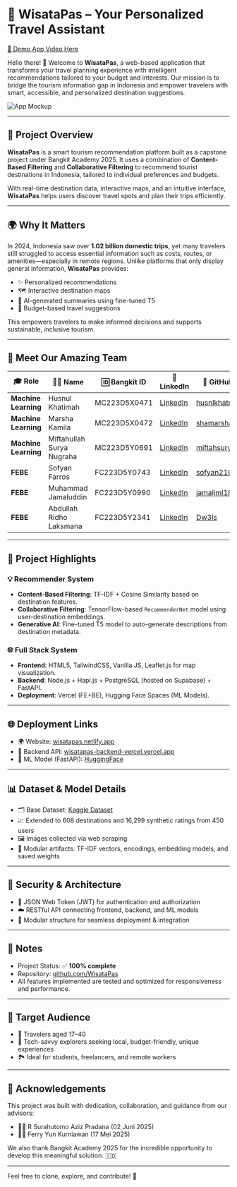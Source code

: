 # 🎉 **WisataPas** – Your Personalized Travel Assistant

[🎥 Demo App Video Here](https://drive.google.com/file/d/1vIXrm37aLaXNmvuFVmE5akL1sUwTz5FC/view?usp=drive_link)

Hello there! 👋 Welcome to **WisataPas**, a web-based application that transforms your travel planning experience with intelligent recommendations tailored to your budget and interests. Our mission is to bridge the tourism information gap in Indonesia and empower travelers with smart, accessible, and personalized destination suggestions.

<img src="#" alt="App Mockup"/>

---

## 💎 **Project Overview**

**WisataPas** is a smart tourism recommendation platform built as a capstone project under Bangkit Academy 2025. It uses a combination of **Content-Based Filtering** and **Collaborative Filtering** to recommend tourist destinations in Indonesia, tailored to individual preferences and budgets.

With real-time destination data, interactive maps, and an intuitive interface, **WisataPas** helps users discover travel spots and plan their trips efficiently.

---

## 🌍 **Why It Matters**

In 2024, Indonesia saw over **1.02 billion domestic trips**, yet many travelers still struggled to access essential information such as costs, routes, or amenities—especially in remote regions. Unlike platforms that only display general information, **WisataPas** provides:
- ✨ Personalized recommendations
- 🗺️ Interactive destination maps
- 💬 AI-generated summaries using fine-tuned T5
- 💸 Budget-based travel suggestions

This empowers travelers to make informed decisions and supports sustainable, inclusive tourism.

---

## 👥 **Meet Our Amazing Team**

| 🎓 **Role**         | 👩‍💻 **Name**                     | 🆔 **Bangkit ID**   | 🔗 **LinkedIn**                                                                 | 📍 **GitHub**                                 |
|---------------------|-----------------------------------|---------------------|-------------------------------------------------------------------------------|----------------------------------------------|
| **Machine Learning** | Husnul Khatimah                  | MC223D5X0471        | [LinkedIn](https://www.linkedin.com/in/husnlkhatmh/)                          | [husnlkhatmh](https://github.com/husnlkhatmh) |
| **Machine Learning** | Marsha Kamila                    | MC223D5X0472        | [LinkedIn](https://www.linkedin.com/in/marsha-kamila/)                        | [shamarsha](https://github.com/shamarsha)     |
| **Machine Learning** | Miftahullah Surya Nugraha        | MC223D5Y0691        | [LinkedIn](https://www.linkedin.com/in/miftahullah-surya-nugraha-0442a6295/) | [miftahsuryan](https://github.com/miftahsuryan) |
| **FEBE**            | Sofyan Farros                    | FC223D5Y0743        | [LinkedIn](https://www.linkedin.com/in/sofyanfarros/)                         | [sofyan2108](https://github.com/sofyan2108)   |
| **FEBE**            | Muhammad Jamaluddin              | FC223D5Y0990        | [LinkedIn](https://www.linkedin.com/in/muhammad-jamaluddin-182f04/)          | [jamaljml18](https://github.com/jamaljml18)   |
| **FEBE**            | Abdullah Ridho Laksmana          | FC223D5Y2341        | [LinkedIn](https://www.linkedin.com/in/abdullahridho/)                        | [Dw3ls](https://github.com/Dw3ls)             |

---

## 🚀 **Project Highlights**

### 💡 Recommender System
- **Content-Based Filtering**: TF-IDF + Cosine Similarity based on destination features.
- **Collaborative Filtering**: TensorFlow-based `RecommenderNet` model using user-destination embeddings.
- **Generative AI**: Fine-tuned T5 model to auto-generate descriptions from destination metadata.

### 🌐 Full Stack System
- **Frontend**: HTML5, TailwindCSS, Vanilla JS, Leaflet.js for map visualization.
- **Backend**: Node.js + Hapi.js + PostgreSQL (hosted on Supabase) + FastAPI.
- **Deployment**: Vercel (FE+BE), Hugging Face Spaces (ML Models).

---

## 🌐 **Deployment Links**

- 🌍 Website: [wisatapas.netlify.app](http://wisatapas.netlify.app)
- 🔧 Backend API: [wisatapas-backend-vercel.vercel.app](https://wisatapas-backend-vercel.vercel.app/)
- 🤖 ML Model (FastAPI): [HuggingFace](https://mjamalm18-fastapi-wisatapas.hf.space/)

---

## 📊 Dataset & Model Details

- 🗂️ Base Dataset: [Kaggle Dataset](https://www.kaggle.com/datasets/aprabowo/indonesia-tourism-destination)
- 📈 Extended to 608 destinations and 16,299 synthetic ratings from 450 users
- 🖼️ Images collected via web scraping
- 📁 Modular artifacts: TF-IDF vectors, encodings, embedding models, and saved weights

---

## 🔐 Security & Architecture

- 🔐 JSON Web Token (JWT) for authentication and authorization
- ☁️ RESTful API connecting frontend, backend, and ML models
- 🧱 Modular structure for seamless deployment & integration

---

## 📌 Notes

- Project Status: ✅ **100% complete**
- Repository: [github.com/WisataPas](https://github.com/WisataPas)
- All features implemented are tested and optimized for responsiveness and performance.

---

## 🎯 Target Audience

- 🎒 Travelers aged 17–40
- 📱 Tech-savvy explorers seeking local, budget-friendly, unique experiences
- 🏞️ Ideal for students, freelancers, and remote workers

---

## 🙌 Acknowledgements

This project was built with dedication, collaboration, and guidance from our advisors:
- 👨‍🏫 R Surahutomo Aziz Pradana (02 Juni 2025)
- 👨‍🏫 Ferry Yun Kurniawan (17 Mei 2025)

We also thank Bangkit Academy 2025 for the incredible opportunity to develop this meaningful solution. 🇮🇩

---

Feel free to clone, explore, and contribute! 🚀


